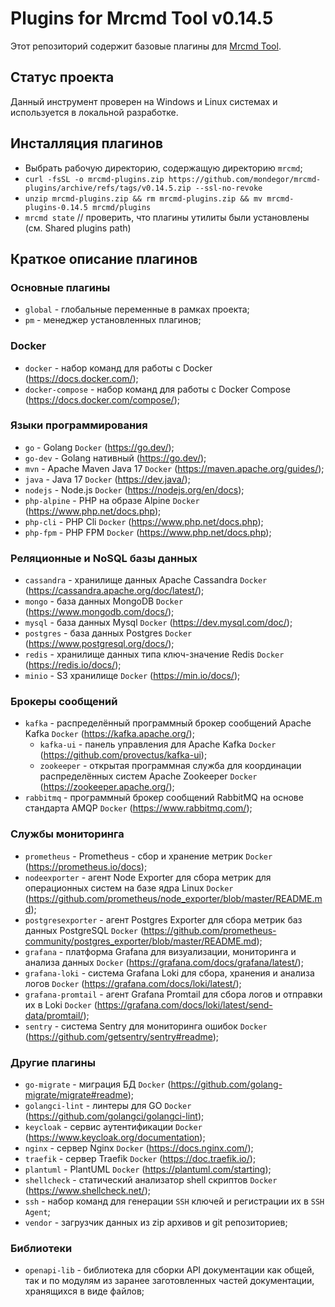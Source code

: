 # Plugins for Mrcmd Tool v0.14.5
Этот репозиторий содержит базовые плагины для [Mrcmd Tool](https://github.com/mondegor/mrcmd).

## Статус проекта
Данный инструмент проверен на Windows и Linux системах и используется в локальной разработке.

## Инсталляция плагинов
- Выбрать рабочую директорию, содержащую директорию `mrcmd`;
- `curl -fsSL -o mrcmd-plugins.zip https://github.com/mondegor/mrcmd-plugins/archive/refs/tags/v0.14.5.zip --ssl-no-revoke`
- `unzip mrcmd-plugins.zip && rm mrcmd-plugins.zip && mv mrcmd-plugins-0.14.5 mrcmd/plugins`
- `mrcmd state` // проверить, что плагины утилиты были установлены (см. Shared plugins path)

## Краткое описание плагинов

### Основные плагины
- `global` - глобальные переменные в рамках проекта;
- `pm` - менеджер установленных плагинов;

### Docker
- `docker` - набор команд для работы с Docker (https://docs.docker.com/);
- `docker-compose` - набор команд для работы с Docker Compose (https://docs.docker.com/compose/);

### Языки программирования
- `go` - Golang `Docker` (https://go.dev/);
- `go-dev` - Golang нативный (https://go.dev/);
- `mvn` - Apache Maven Java 17 `Docker` (https://maven.apache.org/guides/);
- `java` - Java 17 `Docker` (https://dev.java/);
- `nodejs` - Node.js `Docker` (https://nodejs.org/en/docs);
- `php-alpine` - PHP на образе Alpine `Docker` (https://www.php.net/docs.php);
- `php-cli` - PHP Cli `Docker` (https://www.php.net/docs.php);
- `php-fpm` - PHP FPM `Docker` (https://www.php.net/docs.php);

### Реляционные и NoSQL базы данных
- `cassandra` - хранилище данных Apache Cassandra `Docker` (https://cassandra.apache.org/doc/latest/);
- `mongo` - база данных MongoDB `Docker` (https://www.mongodb.com/docs/);
- `mysql` - база данных Mysql `Docker` (https://dev.mysql.com/doc/);
- `postgres` - база данных Postgres `Docker` (https://www.postgresql.org/docs/);
- `redis` - хранилище данных типа ключ-значение Redis `Docker` (https://redis.io/docs/);
- `minio` - S3 хранилище `Docker` (https://min.io/docs/);

### Брокеры сообщений
- `kafka` - распределённый программный брокер сообщений Apache Kafka `Docker` (https://kafka.apache.org/);
    - `kafka-ui` - панель управления для Apache Kafka `Docker` (https://github.com/provectus/kafka-ui);
    - `zookeeper` - открытая программная служба для координации распределённых систем Apache Zookeeper `Docker` (https://zookeeper.apache.org/);
- `rabbitmq` - программный брокер сообщений RabbitMQ на основе стандарта AMQP `Docker` (https://www.rabbitmq.com/);

### Службы мониторинга
- `prometheus` - Prometheus - сбор и хранение метрик `Docker` (https://prometheus.io/docs);
- `nodeexporter` - агент Node Exporter для сбора метрик для операционных систем на базе ядра Linux `Docker` (https://github.com/prometheus/node_exporter/blob/master/README.md);
- `postgresexporter` - агент Postgres Exporter для сбора метрик баз данных PostgreSQL `Docker` (https://github.com/prometheus-community/postgres_exporter/blob/master/README.md);
- `grafana` - платформа Grafana для визуализации, мониторинга и анализа данных `Docker` (https://grafana.com/docs/grafana/latest/);
- `grafana-loki` - система Grafana Loki для сбора, хранения и анализа логов `Docker` (https://grafana.com/docs/loki/latest/);
- `grafana-promtail` - агент Grafana Promtail для сбора логов и отправки их в Loki `Docker` (https://grafana.com/docs/loki/latest/send-data/promtail/);
- `sentry` - система Sentry для мониторинга ошибок `Docker` (https://github.com/getsentry/sentry#readme);

### Другие плагины
- `go-migrate` - миграция БД `Docker` (https://github.com/golang-migrate/migrate#readme);
- `golangci-lint` - линтеры для GO `Docker` (https://github.com/golangci/golangci-lint);
- `keycloak` - сервис аутентификации `Docker` (https://www.keycloak.org/documentation);
- `nginx` - сервер Nginx `Docker` (https://docs.nginx.com/);
- `traefik` - сервер Traefik `Docker` (https://doc.traefik.io/);
- `plantuml` - PlantUML `Docker` (https://plantuml.com/starting);
- `shellcheck` - статический анализатор shell скриптов `Docker` (https://www.shellcheck.net/);
- `ssh` - набор команд для генерации `SSH` ключей и регистрации их в `SSH Agent`;
- `vendor` - загрузчик данных из zip архивов и git репозиториев;

### Библиотеки
- `openapi-lib` - библиотека для сборки API документации как общей, так и по модулям
  из заранее заготовленных частей документации, хранящихся в виде файлов;